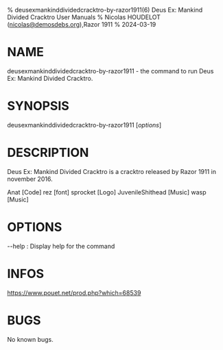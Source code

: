 % deusexmankinddividedcracktro-by-razor1911(6)  Deus Ex: Mankind Divided Cracktro User Manuals
% Nicolas HOUDELOT (nicolas@demosdebs.org),Razor 1911
% 2024-03-19

# NAME
deusexmankinddividedcracktro-by-razor1911 - the command to run  Deus Ex: Mankind Divided Cracktro.

# SYNOPSIS
deusexmankinddividedcracktro-by-razor1911 [*options*]

# DESCRIPTION
Deus Ex: Mankind Divided Cracktro is a cracktro released by Razor 1911 in november 2016.

Anat [Code]
rez [font]
sprocket [Logo]
JuvenileShithead [Music]
wasp [Music]

# OPTIONS
\--help
:   Display help for the command

# INFOS
https://www.pouet.net/prod.php?which=68539

# BUGS
No known bugs.
